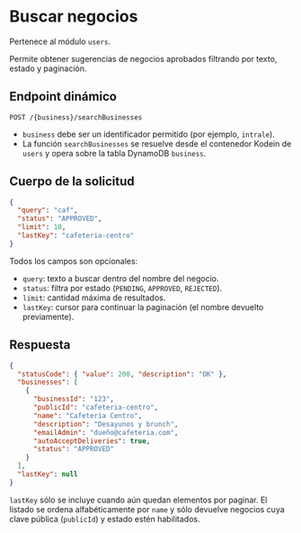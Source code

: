 # Buscar negocios
Pertenece al módulo `users`.

Permite obtener sugerencias de negocios aprobados filtrando por texto, estado y paginación.

## Endpoint dinámico
`POST /{business}/searchBusinesses`

- `business` debe ser un identificador permitido (por ejemplo, `intrale`).
- La función `searchBusinesses` se resuelve desde el contenedor Kodein de `users` y opera sobre la tabla DynamoDB `business`.

## Cuerpo de la solicitud
```json
{
  "query": "caf",
  "status": "APPROVED",
  "limit": 10,
  "lastKey": "cafeteria-centro"
}
```

Todos los campos son opcionales:
- `query`: texto a buscar dentro del nombre del negocio.
- `status`: filtra por estado (`PENDING`, `APPROVED`, `REJECTED`).
- `limit`: cantidad máxima de resultados.
- `lastKey`: cursor para continuar la paginación (el nombre devuelto previamente).

## Respuesta
```json
{
  "statusCode": { "value": 200, "description": "OK" },
  "businesses": [
    {
      "businessId": "123",
      "publicId": "cafeteria-centro",
      "name": "Cafetería Centro",
      "description": "Desayunos y brunch",
      "emailAdmin": "dueño@cafeteria.com",
      "autoAcceptDeliveries": true,
      "status": "APPROVED"
    }
  ],
  "lastKey": null
}
```

`lastKey` sólo se incluye cuando aún quedan elementos por paginar. El listado se ordena alfabéticamente por `name` y sólo devuelve negocios cuya clave pública (`publicId`) y estado estén habilitados.
